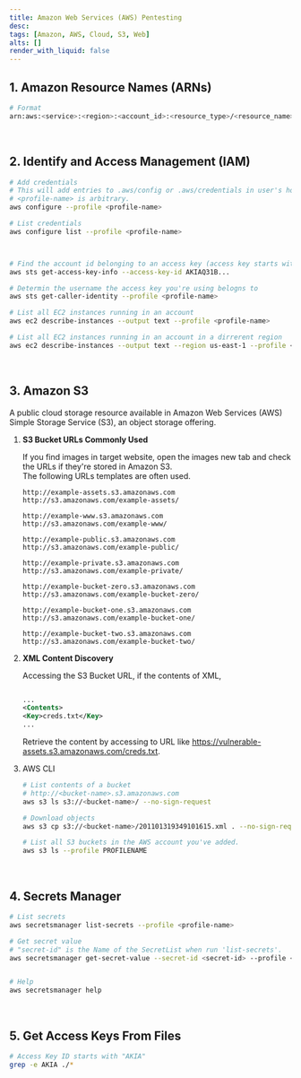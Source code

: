 ```yaml
---
title: Amazon Web Services (AWS) Pentesting
desc: 
tags: [Amazon, AWS, Cloud, S3, Web]
alts: []
render_with_liquid: false
---
```


## 1. Amazon Resource Names (ARNs)

```sh
# Format
arn:aws:<service>:<region>:<account_id>:<resource_type>/<resource_name>
```

<br />

## 2. Identify and Access Management (IAM)

```sh
# Add credentials
# This will add entries to .aws/config or .aws/credentials in user's home directory.
# <profile-name> is arbitrary.
aws configure --profile <profile-name>

# List credentials
aws configure list --profile <profile-name>



# Find the account id belonging to an access key (access key starts with "AKIA")
aws sts get-access-key-info --access-key-id AKIAQ31B...

# Determin the username the access key you're using belogns to
aws sts get-caller-identity --profile <profile-name>

# List all EC2 instances running in an account
aws ec2 describe-instances --output text --profile <profile-name>

# List all EC2 instances running in an account in a dirrerent region
aws ec2 describe-instances --output text --region us-east-1 --profile <profile-name>
```

<br />

## 3. Amazon S3

A public cloud storage resource available in Amazon Web Services (AWS) Simple Storage Service (S3), an object storage offering.

1. **S3 Bucket URLs Commonly Used**

    If you find images in target website, open the images new tab and check the URLs if they're stored in Amazon S3.  
    The following URLs templates are often used.

    ```
    http://example-assets.s3.amazonaws.com
    http://s3.amazonaws.com/example-assets/

    http://example-www.s3.amazonaws.com
    http://s3.amazonaws.com/example-www/

    http://example-public.s3.amazonaws.com
    http://s3.amazonaws.com/example-public/

    http://example-private.s3.amazonaws.com
    http://s3.amazonaws.com/example-private/

    http://example-bucket-zero.s3.amazonaws.com
    http://s3.amazonaws.com/example-bucket-zero/

    http://example-bucket-one.s3.amazonaws.com
    http://s3.amazonaws.com/example-bucket-one/

    http://example-bucket-two.s3.amazonaws.com
    http://s3.amazonaws.com/example-bucket-two/
    ```

2. **XML Content Discovery**

    Accessing the S3 Bucket URL, if the contents of XML,

    ```xml

    ...
    <Contents>
    <Key>creds.txt</Key>
    ...

    ```

    Retrieve the content by accessing to URL like https://vulnerable-assets.s3.amazonaws.com/creds.txt.

3. AWS CLI

    ```sh
    # List contents of a bucket
    # http://<bucket-name>.s3.amazonaws.com
    aws s3 ls s3://<bucket-name>/ --no-sign-request

    # Download objects
    aws s3 cp s3://<bucket-name>/201101319349101615.xml . --no-sign-request

    # List all S3 buckets in the AWS account you've added.
    aws s3 ls --profile PROFILENAME
    ```

<br />

## 4. Secrets Manager

```sh
# List secrets
aws secretsmanager list-secrets --profile <profile-name>

# Get secret value
# "secret-id" is the Name of the SecretList when run 'list-secrets'.
aws secretsmanager get-secret-value --secret-id <secret-id> --profile <profile-name>


# Help
aws secretsmanager help
```

<br />

## 5. Get Access Keys From Files

```sh
# Access Key ID starts with "AKIA"
grep -e AKIA ./*
```